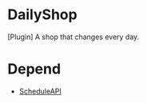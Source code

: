 # DailyShop
[Plugin] A shop that changes every day.

# Depend

* [ScheduleAPI](https://github.com/SKHPMMPPlugins/ScheduleAPI)
